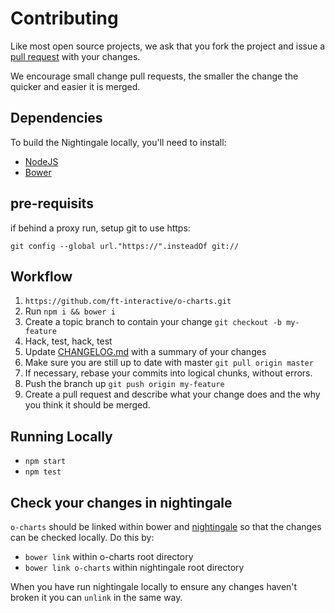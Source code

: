 # Contributing

Like most open source projects, we ask that you fork the project and issue a [pull request](/pull-requests) with your changes.

We encourage small change pull requests, the smaller the change the quicker and easier it is merged.

## Dependencies

To build the Nightingale locally, you'll need to install:
 * [NodeJS](http://nodejs.org/)
 * [Bower](http://bower.io/)

## pre-requisits

if behind a proxy run, setup git to use https:

 `git config --global url."https://".insteadOf git://`

## Workflow

1. `https://github.com/ft-interactive/o-charts.git`
2. Run `npm i && bower i`
3. Create a topic branch to contain your change
`git checkout -b my-feature`
4. Hack, test, hack, test
5. Update [CHANGELOG.md](./CHANGELOG.md) with a summary of your changes
6. Make sure you are still up to date with master
`git pull origin master`
7. If necessary, rebase your commits into logical chunks, without errors.
8. Push the branch up
`git push origin my-feature`
9. Create a pull request and describe what your change does and the why you think it should be merged.

## Running Locally

 * `npm start`
 * `npm test`

## Check your changes in nightingale

`o-charts` should be linked within bower and [nightingale](https://github.com/Financial-Times/nightingale) so that the changes can be checked locally.
Do this by:
 * `bower link` within o-charts root directory
 * `bower link o-charts` within nightingale root directory

When you have run nightingale locally to ensure any changes haven't broken it you can `unlink` in the same way.
